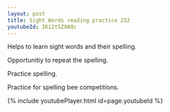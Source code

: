 ```yaml
---
layout: post
title: Sight Words reading practice 252
youtubeId: IKi2tSZ9AQc
---
```

 
 
Helps to learn sight words and their spelling.

Opportunitiy to repeat the spelling. 

Practice spelling. 
 
Practice for spelling bee competitions. 
 
{% include youtubePlayer.html id=page.youtubeId %}
 
 

